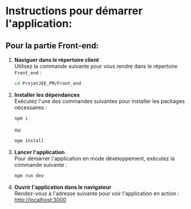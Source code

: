 # Instructions pour démarrer l'application:

## Pour la partie Front-end:

1. **Naviguer dans le répertoire client**  
   Utilisez la commande suivante pour vous rendre dans le répertoire `Front_end` :
   ```bash
   cd ProjetJEE_PM/Front_end
   ```

2. **Installer les dépendances**  
   Exécutez l'une des commandes suivantes pour installer les packages nécessaires :
   ```bash
   npm i
   ```
   ou
   ```bash
   npm install
   ```

3. **Lancer l'application**  
   Pour démarrer l'application en mode développement, exécutez la commande suivante :
   ```bash
   npm run dev
   ```

4. **Ouvrir l'application dans le navigateur**  
   Rendez-vous à l'adresse suivante pour voir l'application en action :
   [http://localhost:3000](http://localhost:3000)


